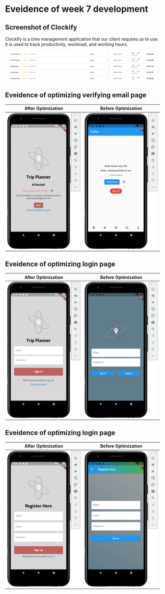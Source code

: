 # **Eveidence of week 7 development**

## Screenshot of Clockify

Clockify is a time management application that our client requires us to use. It is used to track productivity, workload, and working hours.

![clockify](https://github.com/RachelYang1999/SOFT3888-Evidence/blob/main/Week7/img/week7_clockify.png)

## Eveidence of optimizing verifying email page

| After Optimization                                           | Before Optimization                                          |
| ------------------------------------------------------------ | ------------------------------------------------------------ |
| ![clockify](https://github.com/RachelYang1999/SOFT3888-Evidence/blob/main/Week7/img/Optimized_Verify_Email_Page.png) | ![clockify](https://github.com/RachelYang1999/SOFT3888-Evidence/blob/main/Week7/img/Previous_Verify_Email_Page.png) |

## Eveidence of optimizing login page

| After Optimization                                           | Before Optimization                                          |
| ------------------------------------------------------------ | ------------------------------------------------------------ |
| ![clockify](https://github.com/RachelYang1999/SOFT3888-Evidence/blob/main/Week7/img/Optimized_Login_Page.png) | ![clockify](https://github.com/RachelYang1999/SOFT3888-Evidence/blob/main/Week7/img/Previous_Login_Page.png) |

## Eveidence of optimizing login page

| After Optimization                                           | Before Optimization                                          |
| ------------------------------------------------------------ | ------------------------------------------------------------ |
| ![clockify](https://github.com/RachelYang1999/SOFT3888-Evidence/blob/main/Week7/img/Optimized_Signup_Page.png) | ![clockify](https://github.com/RachelYang1999/SOFT3888-Evidence/blob/main/Week7/img/Previous_Signup_Page.png) |

